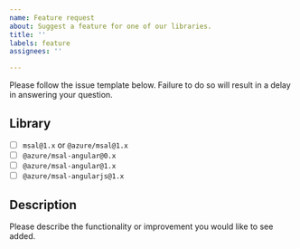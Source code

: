 ```yaml
---
name: Feature request
about: Suggest a feature for one of our libraries.
title: ''
labels: feature
assignees: ''

---
```


Please follow the issue template below. Failure to do so will result in a delay in answering your question.

## Library
- [ ] `msal@1.x` or `@azure/msal@1.x`
- [ ] `@azure/msal-angular@0.x`
- [ ] `@azure/msal-angular@1.x`
- [ ] `@azure/msal-angularjs@1.x`

## Description
Please describe the functionality or improvement you would like to see added.
